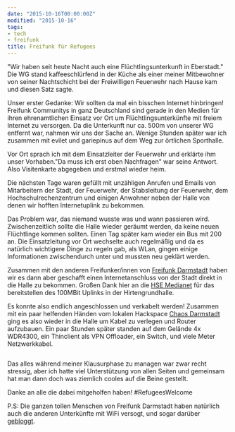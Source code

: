 ```yaml
---
date: "2015-10-16T00:00:00Z"
modified: "2015-10-16"
tags:
- tech
- freifunk
title: Freifunk für Refugees
---
```


"Wir haben seit heute Nacht auch eine Flüchtlingsunterkunft in Eberstadt."
Die WG stand kaffeeschlürfend in der Küche als einer meiner Mitbewohner von seiner Nachtschicht bei der
Freiwilligen Feuerwehr nach Hause kam und diesen Satz sagte.

Unser erster Gedanke: Wir sollten da mal ein bisschen Internet hinbringen!
Freifunk Communitys in ganz Deutschland sind gerade in den Medien für ihren ehrenamtlichen Einsatz vor Ort
um Flüchtlingsunterkünfte mit freiem Internet zu versorgen.
Da die Unterkunft nur ca. 500m von unserer WG entfernt war, nahmen wir uns der Sache an.
Wenige Stunden später war ich zusammen mit evilet und gariepinus auf dem Weg zur örtlichen Sporthalle.

Vor Ort sprach ich mit dem Einsatzleiter der Feuerwehr und erklärte ihm unser
Vorhaben."Da muss ich erst oben Nachfragen" war seine Antwort.
Also Visitenkarte abgegeben und erstmal wieder heim.

Die nächsten Tage waren gefüllt mit unzähligen Anrufen und Emails von Mitarbeitern der Stadt, der Feuerwehr, der Stabsleitung der Feuerwehr, dem Hochschulrechenzentrum und einigen Anwohner
neben der Halle von denen wir hofften Internetuplink zu bekommen.

Das Problem war, das niemand wusste was und wann passieren wird. Zwischenzeitlich sollte die Halle wieder geräumt werden, da keine neuen Flüchtlinge kommen sollten. Einen Tag später kam wieder
ein Bus mit 200 an. Die Einsatzleitung vor Ort wechselte auch regelmäßig und da es natürlich wichtigere Dinge zu regeln gab, als WLan, gingen einige Informationen zwischendurch unter und mussten neu geklärt werden.

Zusammen mit den anderen Freifunker/innen von [Freifunk Darmstadt](https://darmstadt.freifunk.net) haben wir es dann aber geschafft einen Internetanschluss von der Stadt direkt in die Halle zu bekommen.
Großen Dank hier an die [HSE Medianet](https://www.hse-medianet.de/) für das bereitstellen des 100MBit Uplinks in der Hirtengrundhalle.

Es konnte also endlich angeschlossen und verkabelt werden! Zusammen mit ein paar
helfenden Händen vom lokalen Hackspace [Chaos Darmstadt](https://www.chaos-darmstadt.de) ging es also wieder in die Halle um Kabel zu verlegen und Router aufzubauen.
Ein paar Stunden später standen auf dem Gelände 4x WDR4300, ein Thinclient als VPN Offloader, ein Switch, und viele Meter Netzwerkkabel.
<figure>
	<img src="../images/hirtengrundhalle_karte.png" alt="">
</figure>
Das alles während meiner Klausurphase zu managen war zwar recht stressig, aber ich hatte viel Unterstützung von allen Seiten und gemeinsam hat
man dann doch was ziemlich cooles auf die Beine gestellt.


Danke an alle die dabei mitgeholfen haben!
#RefugeesWelcome

P.S: Die ganzen tollen Menschen von Freifunk Darmstadt haben natürlich auch die anderen Unterkünfte mit WiFi versogt, und sogar darüber [gebloggt](https://darmstadt.freifunk.net/news/2015/10/08/kooperation-darmstadt/).
